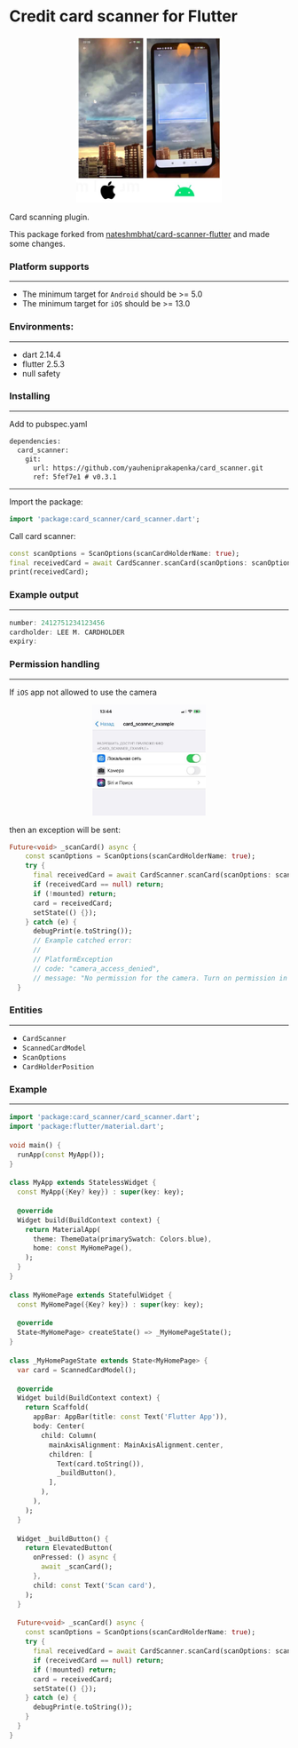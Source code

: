 # Credit card scanner for Flutter
<p align="center">
    <img src=".github/ui.jpg" height="300">
</p>

Card scanning plugin.

This package forked from 
[nateshmbhat/card-scanner-flutter](https://github.com/nateshmbhat/card-scanner-flutter) and made some changes.

### Platform supports
---

- The minimum target for `Android` should be >= 5.0 
- The minimum target for `iOS` should be >= 13.0

### Environments:
---

- dart 2.14.4
- flutter 2.5.3
- null safety

### Installing
---
Add to pubspec.yaml

```
dependencies:
  card_scanner:
    git:
      url: https://github.com/yauheniprakapenka/card_scanner.git
      ref: 5fef7e1 # v0.3.1
```
---

Import the package:

```dart
import 'package:card_scanner/card_scanner.dart';
```

Call card scanner:
```dart
const scanOptions = ScanOptions(scanCardHolderName: true);
final receivedCard = await CardScanner.scanCard(scanOptions: scanOptions);
print(receivedCard);
```

### Example output
---

```dart
number: 2412751234123456
cardholder: LEE M. CARDHOLDER
expiry:
```

### Permission handling
---

If `iOS` app not allowed to use the camera

<p align="center">
    <img src=".github/ios_camera_setting.jpg" height="200">
</p>

then an exception will be sent:

```dart
Future<void> _scanCard() async {
    const scanOptions = ScanOptions(scanCardHolderName: true);
    try {
      final receivedCard = await CardScanner.scanCard(scanOptions: scanOptions);
      if (receivedCard == null) return;
      if (!mounted) return;
      card = receivedCard;
      setState(() {});
    } catch (e) {
      debugPrint(e.toString());
      // Example catched error:
      //
      // PlatformException
      // code: "camera_access_denied", 
      // message: "No permission for the camera. Turn on permission in app settings"
  }
```


### Entities
---

- `CardScanner` 
- `ScannedCardModel`
- `ScanOptions`
- `CardHolderPosition`

### Example
---

```dart
import 'package:card_scanner/card_scanner.dart';
import 'package:flutter/material.dart';

void main() {
  runApp(const MyApp());
}

class MyApp extends StatelessWidget {
  const MyApp({Key? key}) : super(key: key);

  @override
  Widget build(BuildContext context) {
    return MaterialApp(
      theme: ThemeData(primarySwatch: Colors.blue),
      home: const MyHomePage(),
    );
  }
}

class MyHomePage extends StatefulWidget {
  const MyHomePage({Key? key}) : super(key: key);

  @override
  State<MyHomePage> createState() => _MyHomePageState();
}

class _MyHomePageState extends State<MyHomePage> {
  var card = ScannedCardModel();

  @override
  Widget build(BuildContext context) {
    return Scaffold(
      appBar: AppBar(title: const Text('Flutter App')),
      body: Center(
        child: Column(
          mainAxisAlignment: MainAxisAlignment.center,
          children: [
            Text(card.toString()),
            _buildButton(),
          ],
        ),
      ),
    );
  }

  Widget _buildButton() {
    return ElevatedButton(
      onPressed: () async {
        await _scanCard();
      },
      child: const Text('Scan card'),
    );
  }

  Future<void> _scanCard() async {
    const scanOptions = ScanOptions(scanCardHolderName: true);
    try {
      final receivedCard = await CardScanner.scanCard(scanOptions: scanOptions);
      if (receivedCard == null) return;
      if (!mounted) return;
      card = receivedCard;
      setState(() {});
    } catch (e) {
      debugPrint(e.toString());
    }
  }
}

```
